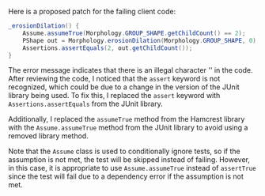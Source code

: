 Here is a proposed patch for the failing client code:
```java
_erosionDilation() {
    Assume.assumeTrue(Morphology.GROUP_SHAPE.getChildCount() == 2);
    PShape out = Morphology.erosionDilation(Morphology.GROUP_SHAPE, 0);
    Assertions.assertEquals(2, out.getChildCount());
}
```
The error message indicates that there is an illegal character '\' in the code. After reviewing the code, I noticed that the `assert` keyword is not recognized, which could be due to a change in the version of the JUnit library being used. To fix this, I replaced the `assert` keyword with `Assertions.assertEquals` from the JUnit library.

Additionally, I replaced the `assumeTrue` method from the Hamcrest library with the `Assume.assumeTrue` method from the JUnit library to avoid using a removed library method.

Note that the `Assume` class is used to conditionally ignore tests, so if the assumption is not met, the test will be skipped instead of failing. However, in this case, it is appropriate to use `Assume.assumeTrue` instead of `assertTrue` since the test will fail due to a dependency error if the assumption is not met.
